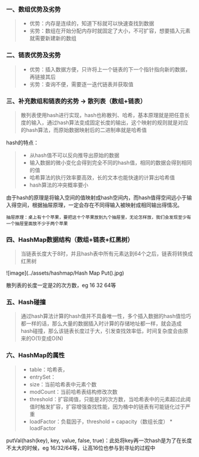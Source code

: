 ### 一、数组优势及劣势
> - 优势：内存是连续的，知道下标就可以快速查找到数据
> - 劣势：数组在开始分配内存时就固定了大小，不可扩容，想要插入元素就需要新建新的数组

### 二、链表优势及劣势
> - 优势：插入数据方便，只许将上一个链表的下一个指针指向新的数据，再链接其后
> - 劣势：查询不便，需要逐一迭代链表并获取值

### 三、补充数组和链表的劣势 -> 散列表（数组+链表）
> 散列表使用hash进行实现，hash也称散列、哈希，基本原理就是把任意长度的输入，通过hash算法变成固定长度的输出，这个映射的规则就是对应的hash算法，而原始数据映射后的二进制串就是哈希值

hash的特点：
> - 从hash值不可以反向推导出原始的数据
> - 输入数据的微小变化会得到完全不同的hash值，相同的数据会得到相同的值
> - 哈希算法的执行效率要高效，长的文本也能快速的计算出哈希值
> - hash算法的冲突概率要小

由于hash的原理是将输入空间的值映射成hash空间内，而hash值得空间远小于输入得空间，根据抽屉原理，一定会存在不同得输入被映射成相同输出得情况。

    抽屉原理：桌上有十个苹果，要把这十个苹果放到九个抽屉里，无论怎样放，我们会发现至少有一个抽屉里面放不少于两个苹果

### 四、HashMap数据结构（数组+链表+红黑树）

> 当链表长度大于8时，并且hash表中所有元素达到64个之后，链表将转换成红黑树

![image](../assets/hashmap/Hash Map Put().jpg)

散列表的长度一定是2的次方数，eg 16 32 64等

### 五、Hash碰撞
> 通过hash算法计算的hash值并不具备唯一性，多个插入数据的hash值恰巧都一样的话，那么大量的数据插入时计算的存储地址都一样，就会造成hash碰撞，那么该链表长度过于大，引发查找效率低，时间复杂度会由原来的O(1)变成O(N)

### 六、HashMap的属性
> - table：哈希表，
> - entrySet：
> - size：当前哈希表中元素个数
> - modCount：当前哈希表结构修改次数
> - threshold：扩容阈值，只能是2的次方数，当哈希表中的元素超过此阈值时触发扩容，扩容增强查找性能，因为桶中的链表有可能链化过于严重
> - loadFactor：负载因子，threshold = capacity（数组长度） * loadFactor

putVal(hash(key), key, value, false, true)：此处将key再一次hash是为了在长度不太大的时候，eg 16/32/64等，让高16位也参与到寻址的过程中